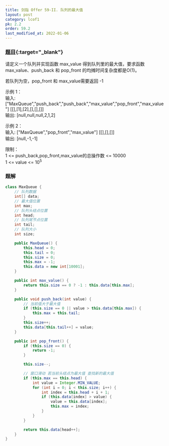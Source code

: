 ```yaml
---
title: 剑指 Offer 59-II. 队列的最大值
layout: post
category: lcof1
pk: 2.2
order: 59.2
last_modified_at: 2022-01-06
---
```


### [题目](https://leetcode.cn/problems/dui-lie-de-zui-da-zhi-lcof/){:target="_blank"}

请定义一个队列并实现函数 max_value 得到队列里的最大值，要求函数max_value、push_back 和 pop_front 的均摊时间复杂度都是O(1)。

若队列为空，pop_front 和 max_value需要返回 -1

示例 1：  
输入: ["MaxQueue","push_back","push_back","max_value","pop_front","max_value"] [[],[1],[2],[],[],[]]  
输出: [null,null,null,2,1,2]

示例 2：  
输入: ["MaxQueue","pop_front","max_value"] [[],[],[]]  
输出: [null,-1,-1]


限制：  
1 <= push_back,pop_front,max_value的总操作数 <= 10000  
1 <= value <= 10<sup>5</sup>

### 题解

```java
class MaxQueue {
    // 队列数据
    int[] data;
    // 最大值位置
    int max;
    // 队列头结点位置
    int head;
    // 队列尾节点位置
    int tail;
    // 队列大小
    int size;

    public MaxQueue() {
        this.head = 0;
        this.tail = 0;
        this.size = 0;
        this.max = -1;
        this.data = new int[10001];
    }

    public int max_value() {
        return this.size == 0 ? -1 : this.data[this.max];
    }

    public void push_back(int value) {
        // 当前值大于最大值
        if (this.size == 0 || value > this.data[this.max]) {
            this.max = this.tail;
        }
        this.size++;
        this.data[this.tail++] = value;
    }

    public int pop_front() {
        if (this.size == 0) {
            return -1;
        }

        this.size--;

        // 窗口滑动 若当前头结点为最大值 查找新的最大值
        if (this.max == this.head) {
            int value = Integer.MIN_VALUE;
            for (int i = 0; i < this.size; i++) {
                int index = this.head + i + 1;
                if (this.data[index] > value) {
                    value = this.data[index];
                    this.max = index;
                }
            }
        }

        return this.data[head++];
    }
}
```